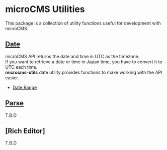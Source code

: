 # microCMS Utilities

This package is a collection of utility functions useful for development with microCMS.

## [Date](./src/date/README.md)

microCMS API returns the date and time in UTC as the timezone.  
If you want to retrieve a date or time in Japan time, you have to convert it to UTC each time.  
**microcms-utils** date utility provides functions to make working with the API easier.

- [Date Range](./src/date/README.md)

## [Parse](./src/parse/README.md)

T.B.D

## [Rich Editor]

T.B.D